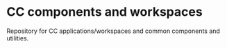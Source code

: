 # CC components and workspaces
Repository for CC applications/workspaces and common components and utilities.